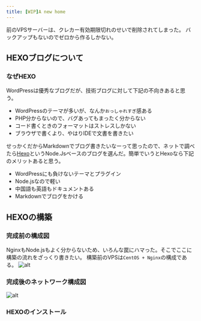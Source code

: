 ```yaml
---
title: [WIP]A new home
---
```

前のVPSサーバーは、クレカー有効期限切れのせいで削除されてしまった。
バックアップもないのでゼロから作るしかない。

## HEXOブログについて

### なぜHEXO

WordPressは優秀なブログだが、技術ブログに対して下記の不向きあると思う。

- WordPressのテーマが多いが、なんか`おっしゃれすぎ`感ある
- PHP分からないので、バグあってもまったく分からない
- コード書くときのフォーマットはストレスしかない
- ブラウザで書くより、やはりIDEで文書を書きたい

せっかくだからMarkdownでブログ書きたいなーって思ったので、ネットで調べたら[Hexo](https://hexo.io/)というNode.Jsベースのブログを選んだ。簡単でいうとHexoなら下記のメリットあると思う。

- WordPressにも負けないテーマとプラグイン
- Node.jsなので軽い
- 中国語も英語もドキュメントある
- Markdownでブログをかける

## HEXOの構築

### 完成前の構成図

NginxもNode.jsもよく分からないため、いろんな罠にハマった。そこでここに構築の流れをざっくり書きたい。
構築前のVPSは`CentOS + Nginx`の構成である。
![alt](/hexo/images/io.png)

### 完成後のネットワーク構成図

![alt](/hexo/images/new_net.png)

### HEXOのインストール

